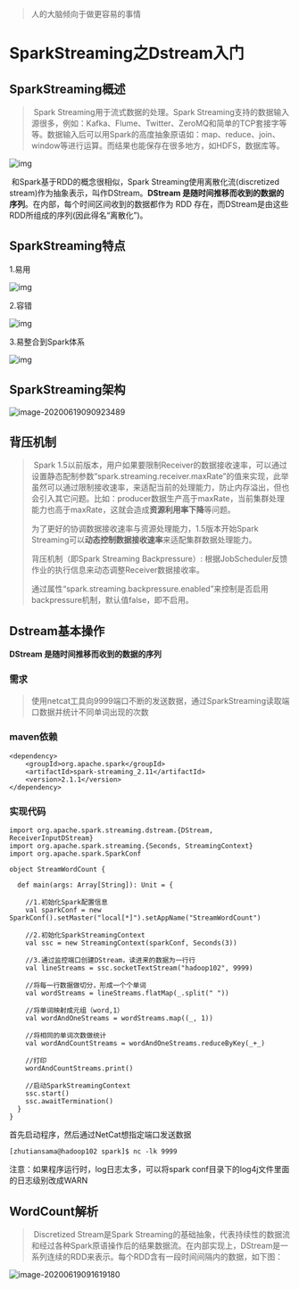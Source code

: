 >人的大脑倾向于做更容易的事情

# SparkStreaming之Dstream入门

## SparkStreaming概述

>​	Spark Streaming用于流式数据的处理。Spark Streaming支持的数据输入源很多，例如：Kafka、Flume、Twitter、ZeroMQ和简单的TCP套接字等等。数据输入后可以用Spark的高度抽象原语如：map、reduce、join、window等进行运算。而结果也能保存在很多地方，如HDFS，数据库等。

![img](https://gitee.com/zhutiansama/MDPictureResitory/raw/master/img/20200619090804.jpg) 

​	和Spark基于RDD的概念很相似，Spark Streaming使用离散化流(discretized stream)作为抽象表示，叫作DStream。**DStream 是随时间推移而收到的数据的序列**。在内部，每个时间区间收到的数据都作为 RDD 存在，而DStream是由这些RDD所组成的序列(因此得名“离散化”)。

## SparkStreaming特点

1.易用

![img](https://gitee.com/zhutiansama/MDPictureResitory/raw/master/img/20200619090854.jpg) 

2.容错

![img](https://gitee.com/zhutiansama/MDPictureResitory/raw/master/img/20200619090857.jpg) 

3.易整合到Spark体系

![img](https://gitee.com/zhutiansama/MDPictureResitory/raw/master/img/20200619090859.jpg)

## SparkStreaming架构

![image-20200619090923489](https://gitee.com/zhutiansama/MDPictureResitory/raw/master/img/20200619090925.png)

## 背压机制

>​	Spark 1.5以前版本，用户如果要限制Receiver的数据接收速率，可以通过设置静态配制参数“spark.streaming.receiver.maxRate”的值来实现，此举虽然可以通过限制接收速率，来适配当前的处理能力，防止内存溢出，但也会引入其它问题。比如：producer数据生产高于maxRate，当前集群处理能力也高于maxRate，这就会造成**资源利用率下降**等问题。
>
>为了更好的协调数据接收速率与资源处理能力，1.5版本开始Spark Streaming可以**动态控制数据接收速率**来适配集群数据处理能力。
>
>背压机制（即Spark Streaming Backpressure）: 根据JobScheduler反馈作业的执行信息来动态调整Receiver数据接收率。
>
>通过属性“spark.streaming.backpressure.enabled”来控制是否启用backpressure机制，默认值false，即不启用。

## Dstream基本操作

**DStream 是随时间推移而收到的数据的序列**

### 需求

> 使用netcat工具向9999端口不断的发送数据，通过SparkStreaming读取端口数据并统计不同单词出现的次数

### maven依赖

```
<dependency>
    <groupId>org.apache.spark</groupId>
    <artifactId>spark-streaming_2.11</artifactId>
    <version>2.1.1</version>
</dependency>
```

### 实现代码

```
import org.apache.spark.streaming.dstream.{DStream, ReceiverInputDStream}
import org.apache.spark.streaming.{Seconds, StreamingContext}
import org.apache.spark.SparkConf

object StreamWordCount {

  def main(args: Array[String]): Unit = {

    //1.初始化Spark配置信息
    val sparkConf = new SparkConf().setMaster("local[*]").setAppName("StreamWordCount")

    //2.初始化SparkStreamingContext
    val ssc = new StreamingContext(sparkConf, Seconds(3))

    //3.通过监控端口创建DStream，读进来的数据为一行行
    val lineStreams = ssc.socketTextStream("hadoop102", 9999)

    //将每一行数据做切分，形成一个个单词
    val wordStreams = lineStreams.flatMap(_.split(" "))

    //将单词映射成元组（word,1）
    val wordAndOneStreams = wordStreams.map((_, 1))

    //将相同的单词次数做统计
    val wordAndCountStreams = wordAndOneStreams.reduceByKey(_+_)

    //打印
    wordAndCountStreams.print()

    //启动SparkStreamingContext
    ssc.start()
    ssc.awaitTermination()
  }
}
```

首先启动程序，然后通过NetCat想指定端口发送数据

```
[zhutiansama@hadoop102 spark]$ nc -lk 9999
```

注意：如果程序运行时，log日志太多，可以将spark conf目录下的log4j文件里面的日志级别改成WARN

## WordCount解析

>​	Discretized Stream是Spark Streaming的基础抽象，代表持续性的数据流和经过各种Spark原语操作后的结果数据流。在内部实现上，DStream是一系列连续的RDD来表示。每个RDD含有一段时间间隔内的数据，如下图：

![image-20200619091619180](https://gitee.com/zhutiansama/MDPictureResitory/raw/master/img/20200619091621.png)